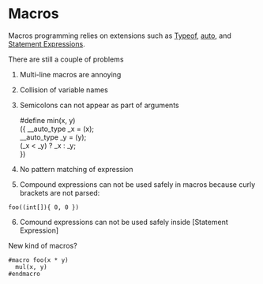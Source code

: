 
# Macros #

Macros programming relies on extensions such as [Typeof](./typeof.mkd),
[auto](./auto.mkd), and [Statement Expressions](./stexpr.mkd).

There are still a couple of problems

1. Multi-line macros are annoying

2. Collision of variable names

3. Semicolons can not appear as part of arguments


    #define min(x, y) \
    ({ __auto_type _x = (x); \
       __auto_type _y = (y); \
       (_x < _y) ? _x : _y;  \
    })

4. No pattern matching of expression
 
5. Compound expressions can not be used safely in macros because curly brackets are not parsed:
 ```
 foo((int[]){ 0, 0 })
 ```

6. Comound expressions can not be used safely inside [Statement Expression]
 
 New kind of macros?
 ```
 #macro foo(x * y)
   mul(x, y)
 #endmacro
 ```

